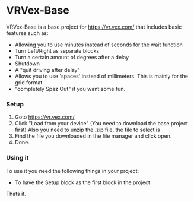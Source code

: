 # VRVex-Base

VRVex-Base is a base project for https://vr.vex.com/ that includes basic features such as:

- Allowing you to use minutes instead of seconds for the wait function
- Turn Left/Right as separate blocks
- Turn a certain amount of degrees after a delay
- Shutdown
- A "quit driving after delay"
- Allows you to use 'spaces' instead of millimeters. This is mainly for the grid format
- "completely Spaz Out" if you want some fun.



### Setup

1. Goto https://vr.vex.com/
2. Click "Load from your device" (You need to download the base project first) Also you need to unzip the .zip file, the file to select is 
3. Find the file you downloaded in the file manager and click open.
4. Done.



### Using it

To use it you need the following things in your project:

- To have the Setup block as the first block in the project

Thats it.

